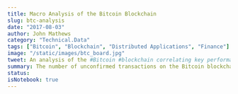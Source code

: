 ```yaml
---
title: Macro Analysis of the Bitcoin Blockchain
slug: btc-analysis
date: "2017-08-03"
author: John Mathews
category: "Technical.Data"
tags: ["Bitcoin", "Blockchain", "Distributed Applications", "Finance"]
image: "/static/images/btc_board.jpg"
tweet: An analysis of the #Bitcoin #blockchain correlating key performance indicators
summary: The number of unconfirmed transactions on the Bitcoin blockchain spiked in May 2017. Attempting to identify why led to an analysis of several key performance metrics for the network
status:
isNotebook: true
---
```

